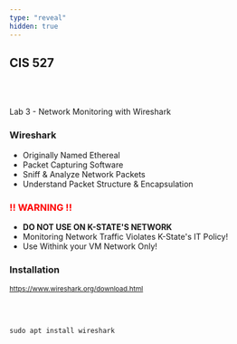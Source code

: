 ```yaml
---
type: "reveal"
hidden: true
---
```

<section>
	<h2>CIS 527</h2><br><br><p>Lab 3 - Network Monitoring with Wireshark</p>
</section>
<section>
	<h3>Wireshark</h3>
	<ul>
		<li>Originally Named Ethereal</li>
		<li>Packet Capturing Software</li>
		<li>Sniff & Analyze Network Packets</li>
		<li>Understand Packet Structure & Encapsulation</li>
	</ul>
</section>
<section>
	<h3 style="color: red !important">!! WARNING !!</h3>
	<ul>
		<li><b>DO NOT USE ON K-STATE'S NETWORK</b></li>
		<li>Monitoring Network Traffic Violates K-State's IT Policy!</li>
		<li>Use Withink your VM Network Only!</li>
	</ul>
</section>
<section>
	<h3>Installation</h3>
	<p style="font-size: .85em !important;"><a href="https://www.wireshark.org/download.html">https://www.wireshark.org/download.html</a></p>
	<br><br>
	<pre><code>sudo apt install wireshark</code></pre>
</section>
